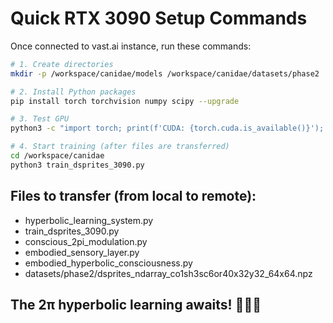 # Quick RTX 3090 Setup Commands

Once connected to vast.ai instance, run these commands:

```bash
# 1. Create directories
mkdir -p /workspace/canidae/models /workspace/canidae/datasets/phase2

# 2. Install Python packages
pip install torch torchvision numpy scipy --upgrade

# 3. Test GPU
python3 -c "import torch; print(f'CUDA: {torch.cuda.is_available()}'); print(f'GPU: {torch.cuda.get_device_name(0) if torch.cuda.is_available() else None}')"

# 4. Start training (after files are transferred)
cd /workspace/canidae
python3 train_dsprites_3090.py
```

## Files to transfer (from local to remote):
- hyperbolic_learning_system.py
- train_dsprites_3090.py  
- conscious_2pi_modulation.py
- embodied_sensory_layer.py
- embodied_hyperbolic_consciousness.py
- datasets/phase2/dsprites_ndarray_co1sh3sc6or40x32y32_64x64.npz

## The 2π hyperbolic learning awaits! 🦊🐺✨